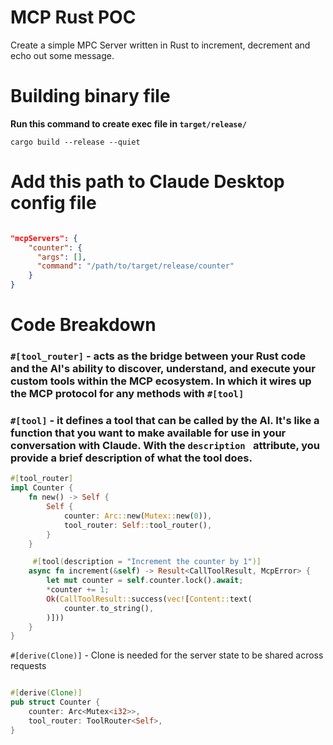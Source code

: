 # MCP Rust POC

Create a simple MPC Server written in Rust to increment, decrement and echo out some message.

# Building binary file

**Run this command to create exec file in `target/release/`**

```
cargo build --release --quiet
```

# Add this path to Claude Desktop config file

```json

"mcpServers": {
    "counter": {
      "args": [],
      "command": "/path/to/target/release/counter"
    }
}

```

# Code Breakdown

### `#[tool_router]` - acts as the bridge between your Rust code and the AI's ability to discover, understand, and execute your custom tools within the MCP ecosystem. In which it wires up the MCP protocol for any methods with `#[tool]`

### `#[tool]` - it defines a tool that can be called by the AI. It's like a function that you want to make available for use in your conversation with Claude. With the `description ` attribute, you provide a brief description of what the tool does.

```rust
#[tool_router]
impl Counter {
    fn new() -> Self {
        Self {
            counter: Arc::new(Mutex::new(0)),
            tool_router: Self::tool_router(),
        }
    }

     #[tool(description = "Increment the counter by 1")]
    async fn increment(&self) -> Result<CallToolResult, McpError> {
        let mut counter = self.counter.lock().await;
        *counter += 1;
        Ok(CallToolResult::success(vec![Content::text(
            counter.to_string(),
        )]))
    }
}
```

`#[derive(Clone)]` - Clone is needed for the server state to be shared across requests

```rust

#[derive(Clone)]
pub struct Counter {
    counter: Arc<Mutex<i32>>,
    tool_router: ToolRouter<Self>,
}
```
